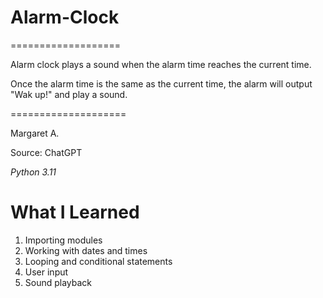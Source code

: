 # Alarm-Clock

===================

Alarm clock plays a sound when the alarm time reaches the current time.

Once the alarm time is the same as the current time, the alarm will output "Wak up!" and play a sound.

====================

Margaret A.

Source: ChatGPT

*Python 3.11*

# What I Learned

1. Importing modules
2. Working with dates and times
3. Looping and conditional statements
4. User input
5. Sound playback
